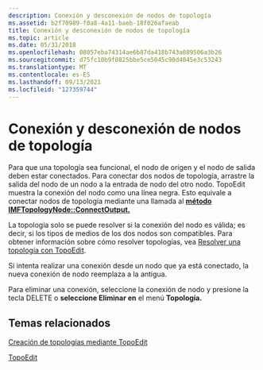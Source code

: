 ```yaml
---
description: Conexión y desconexión de nodos de topología
ms.assetid: b2f70989-f0a8-4a11-baeb-18f026afaeab
title: Conexión y desconexión de nodos de topología
ms.topic: article
ms.date: 05/31/2018
ms.openlocfilehash: 08057eba74314ae6b87da418b743a089506a3b26
ms.sourcegitcommit: d75fc10b9f0825bbe5ce5045c90d4045e3c53243
ms.translationtype: MT
ms.contentlocale: es-ES
ms.lasthandoff: 09/13/2021
ms.locfileid: "127359744"
---
```

# <a name="connecting-and-disconnecting-topology-nodes"></a>Conexión y desconexión de nodos de topología

Para que una topología sea funcional, el nodo de origen y el nodo de salida deben estar conectados. Para conectar dos nodos de topología, arrastre la salida del nodo de un nodo a la entrada de nodo del otro nodo. TopoEdit muestra la conexión del nodo como una línea negra. Esto equivale a conectar nodos de topología mediante una llamada al [**método IMFTopologyNode::ConnectOutput.**](/windows/desktop/api/mfidl/nf-mfidl-imftopologynode-connectoutput)

La topología solo se puede resolver si la conexión del nodo es válida; es decir, si los tipos de medios de los dos nodos son compatibles. Para obtener información sobre cómo resolver topologías, vea [Resolver una topología con TopoEdit](resolving-a-topology-with-topoedit.md).

Si intenta realizar una conexión desde un nodo que ya está conectado, la nueva conexión de nodo reemplaza a la antigua.

Para eliminar una conexión, seleccione la conexión de nodo y presione la tecla DELETE o **seleccione Eliminar en** el menú **Topología.**

## <a name="related-topics"></a>Temas relacionados

<dl> <dt>

[Creación de topologías mediante TopoEdit](building-topologies-by-using-topoedit.md)
</dt> <dt>

[TopoEdit](topoedit.md)
</dt> </dl>

 

 



